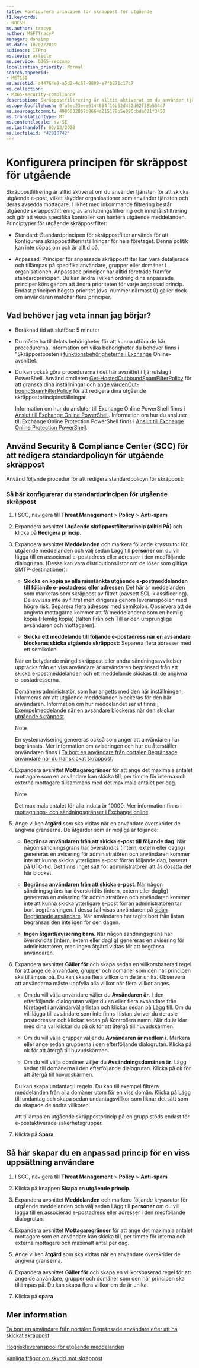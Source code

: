 ```yaml
---
title: Konfigurera principen för skräppost för utgående
f1.keywords:
- NOCSH
ms.author: tracyp
author: MSFTTracyP
manager: dansimp
ms.date: 10/02/2019
audience: ITPro
ms.topic: article
ms.service: O365-seccomp
localization_priority: Normal
search.appverid:
- MET150
ms.assetid: a44764e9-a5d2-4c67-8888-e7fb871c17c7
ms.collection:
- M365-security-compliance
description: Skräppostfiltrering är alltid aktiverat om du använder tjänsten för att skicka utgående e-post, vilket skyddar organisationer som använder tjänsten och deras avsedda mottagare.
ms.openlocfilehash: 0fa5ec23eee6144864f16b52d452d02f38b554d7
ms.sourcegitcommit: 4986032867b8664a215178b5e095cbda021f3450
ms.translationtype: MT
ms.contentlocale: sv-SE
ms.lasthandoff: 02/12/2020
ms.locfileid: "42810742"
---
```

# <a name="configure-the-outbound-spam-policy"></a>Konfigurera principen för skräppost för utgående

Skräppostfiltrering är alltid aktiverat om du använder tjänsten för att skicka utgående e-post, vilket skyddar organisationer som använder tjänsten och deras avsedda mottagare. I likhet med inkommande filtrering består utgående skräppostfiltrering av anslutningsfiltrering och innehållsfiltrering och gör att vissa specifika kontroller kan hantera utgående meddelanden. Principtyper för utgående skräppostfilter:

- Standard: Standardprincipen för skräppostfilter används för att konfigurera skräppostfilterinställningar för hela företaget. Denna politik kan inte döpas om och är alltid på.

- Anpassad: Principer för anpassade skräppostfilter kan vara detaljerade och tillämpas på specifika användare, grupper eller domäner i organisationen. Anpassade principer har alltid företräde framför standardprincipen. Du kan ändra i vilken ordning dina anpassade principer körs genom att ändra prioriteten för varje anpassad princip. Endast principen högsta prioritet (dvs. nummer närmast 0) gäller dock om användaren matchar flera principer.

## <a name="what-do-you-need-to-know-before-you-begin"></a>Vad behöver jag veta innan jag börjar?
<a name="sectionSection0"> </a>

- Beräknad tid att slutföra: 5 minuter

- Du måste ha tilldelats behörigheter för att kunna utföra de här procedurerna. Information om vilka behörigheter du behöver finns i "Skräppostposten i [funktionsbehörigheterna i Exchange](https://docs.microsoft.com/exchange/permissions-exo/feature-permissions) Online-avsnittet.

- Du kan också göra procedurerna i det här avsnittet i fjärrutslag i PowerShell. Använd cmdleten [Get-HostedOutboundSpamFilterPolicy](https://docs.microsoft.com/powershell/module/exchange/antispam-antimalware/get-hostedoutboundspamfilterpolicy) för att granska dina inställningar och [ange värdenOut-boundSpamFilterPolicy](https://docs.microsoft.com/powershell/module/exchange/antispam-antimalware/set-hostedoutboundspamfilterpolicy) för att redigera dina utgående skräppostprincipinställningar.

  Information om hur du ansluter till Exchange Online PowerShell finns i [Anslut till Exchange Online PowerShell](https://docs.microsoft.com/powershell/exchange/exchange-online/connect-to-exchange-online-powershell/connect-to-exchange-online-powershell). Information om hur du ansluter till Exchange Online Protection PowerShell finns i [Anslut till Exchange Online Protection PowerShell](https://docs.microsoft.com/powershell/exchange/exchange-eop/connect-to-exchange-online-protection-powershell).

## <a name="use-the-security--compliance-center-scc-to-edit-the-default-outbound-spam-policy"></a>Använd Security & Compliance Center (SCC) för att redigera standardpolicyn för utgående skräppost

Använd följande procedur för att redigera standardpolicyn för skräppost:

### <a name="to-configure-the-default-outbound-spam-policy"></a>Så här konfigurerar du standardprincipen för utgående skräppost

1. I SCC, navigera till **Threat Management** \> **Policy** \> **Anti-spam**

2. Expandera avsnittet **Utgående skräppostfilterprincip (alltid PÅ)** och klicka på **Redigera princip**.

3. Expandera avsnittet **Meddelanden** och markera följande kryssrutor för utgående meddelanden och välj sedan Lägg till **personer** om du vill lägga till en associerad e-postadress eller adresser i den medföljande dialogrutan. (Dessa kan vara distributionslistor om de löser som giltiga SMTP-destinationer):

   - **Skicka en kopia av alla misstänkta utgående e-postmeddelanden till följande e-postadress eller adresser:** Det här är meddelanden som markeras som skräppost av filtret (oavsett SCL-klassificering). De avvisas inte av filtret men dirigeras genom leveranspoolen med högre risk. Separera flera adresser med semikolon. Observera att de angivna mottagarna kommer att få meddelandena som en hemlig kopia (Hemlig kopia) (fälten Från och Till är den ursprungliga avsändaren och mottagaren).

   - **Skicka ett meddelande till följande e-postadress när en avsändare blockeras skicka utgående skräppost:** Separera flera adresser med ett semikolon.

   När en betydande mängd skräppost eller andra sändningsavvikelser upptäcks från en viss användare är användaren begränsad från att skicka e-postmeddelanden och ett meddelande skickas till de angivna e-postadresserna.

   Domänens administratör, som har angetts med den här inställningen, informeras om att utgående meddelanden blockeras för den här användaren.  Information om hur meddelandet ser ut finns [i Exempelmeddelande när en avsändare blockeras när den skickar utgående skräppost](sample-notification-when-a-sender-is-blocked-sending-outbound-spam.md).

   > [!NOTE]
   > En systemavisering genereras också som anger att användaren har begränsats. Mer information om aviseringen och hur du återställer användaren finns i [Ta bort en användare från portalen Begränsade användare när du har skickat skräppost.](removing-user-from-restricted-users-portal-after-spam.md)

4. Expandera avsnittet **Mottagaregränser** för att ange det maximala antalet mottagare som en användare kan skicka till, per timme för interna och externa mottagare tillsammans med det maximala antalet per dag.

   > [!NOTE]
   > Det maximala antalet för alla indata är 10000. Mer information finns i [mottagnings- och sändningsgränser i Exchange online](https://docs.microsoft.com/office365/servicedescriptions/exchange-online-service-description/exchange-online-limits#receiving-and-sending-limits)

7. Ange vilken **åtgärd** som ska vidtas när en användare överskrider de angivna gränserna.  De åtgärder som är möjliga är följande:

   - **Begränsa användaren från att skicka e-post till följande dag**.  När någon sändningsgräns har överskridits (intern, extern eller daglig) genereras en avisering för administratören och användaren kommer inte att kunna skicka ytterligare e-post förrän följande dag, baserat på UTC-tid. Det finns inget sätt för administratören att åsidosätta det här blocket.

   - **Begränsa användaren från att skicka e-post**.  När någon sändningsgräns har överskridits (intern, extern eller daglig) genereras en avisering för administratören och användaren kommer inte att kunna skicka ytterligare e-post förrän administratören tar bort begränsningen.  I dessa fall visas användaren på [sidan Begränsade användare](removing-user-from-restricted-users-portal-after-spam.md).  När användaren har tagits bort från listan begränsas den inte igen för den dagen.

   - **Ingen åtgärd/avisering bara**. När någon sändningsgräns har överskridits (intern, extern eller daglig) genereras en avisering för administratören, men ingen åtgärd vidtas för att begränsa användaren.

6. Expandera avsnittet **Gäller för** och skapa sedan en villkorsbaserad regel för att ange de användare, grupper och domäner som den här principen ska tillämpas på. Du kan skapa flera villkor om de är unika.  Observera att användarna måste uppfylla alla villkor när flera villkor anges.  

   - Om du vill välja användare väljer du **Avsändaren är**. I den efterföljande dialogrutan väljer du en eller flera avsändare från företaget i användarväljarlistan och klickar sedan på Lägg till. Om du vill lägga till avsändare som inte finns i listan skriver du deras e-postadresser och klickar sedan på Kontrollera namn. När du är klar med dina val klickar du på ok för att återgå till huvudskärmen.

   - Om du vill välja grupper väljer du **Avsändaren är medlem i**. Markera eller ange sedan grupperna i den efterföljande dialogrutan. Klicka på ok för att återgå till huvudskärmen.

   - Om du vill välja domäner väljer du **Avsändningsdomänen är**. Lägg sedan till domänerna i den efterföljande dialogrutan. Klicka på ok för att återgå till huvudskärmen.

   Du kan skapa undantag i regeln. Du kan till exempel filtrera meddelanden från alla domäner utom för en viss domän. Klicka på Lägg till undantag och skapa sedan undantagsvillkor som liknar det sätt som du skapade de andra villkoren.

   Att tillämpa en utgående skräppostprincip på en grupp stöds endast för e-postaktiverade säkerhetsgrupper.

7. Klicka på **Spara**.

## <a name="to-create-a-custom-policy-for-a-specific-set-of-users"></a>Så här skapar du en anpassad princip för en viss uppsättning användare

1. I SCC, navigera till **Threat Management** \> **Policy** \> **Anti-spam**

2. Klicka på knappen **Skapa en utgående princip.**

3. Expandera avsnittet **Meddelanden** och markera följande kryssrutor för utgående meddelanden och välj sedan Lägg till **personer** om du vill lägga till en associerad e-postadress eller adresser i den medföljande dialogrutan.

4. Expandera avsnittet **Mottagaregränser** för att ange det maximala antalet mottagare som en användare kan skicka till, per timme för interna och externa mottagare och maximalt antal per dag.

7. Ange vilken **åtgärd** som ska vidtas när en användare överskrider de angivna gränserna.

6. Expandera avsnittet **Gäller för** och skapa en villkorsbaserad regel för att ange de användare, grupper och domäner som den här principen ska tillämpas på. Du kan skapa flera villkor om de är unika.  

8. Klicka på **spara**

## <a name="for-more-information"></a>Mer information

[Ta bort en användare från portalen Begränsade användare efter att ha skickat skräppost](https://docs.microsoft.com/office365/SecurityCompliance/removing-user-from-restricted-users-portal-after-spam)

[Högriskleveranspool för utgående meddelanden](high-risk-delivery-pool-for-outbound-messages.md)

[Vanliga frågor om skydd mot skräppost](anti-spam-protection-faq.md)
